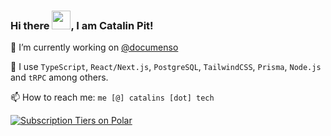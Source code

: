 ### Hi there <img src="https://raw.githubusercontent.com/MartinHeinz/MartinHeinz/master/wave.gif" width="30px">, I am Catalin Pit!

🔭 I’m currently working on [@documenso](https://github.com/documenso/documenso)

🧰 I use `TypeScript`, `React/Next.js`, `PostgreSQL`, `TailwindCSS`, `Prisma`, `Node.js` and `tRPC` among others.

📫 How to reach me: `me [@] catalins [dot] tech`

<!--
**catalinpit/catalinpit** is a ✨ _special_ ✨ repository because its `README.md` (this file) appears on your GitHub profile.

Here are some ideas to get you started:

- 🔭 I’m currently working on ...
- 🌱 I’m currently learning ...
- 👯 I’m looking to collaborate on ...
- 🤔 I’m looking for help with ...
- 💬 Ask me about ...
- 📫 How to reach me: ...
- 😄 Pronouns: ...
- ⚡ Fun fact: ...
-->

<a href="https://polar.sh/catalins-tech/donate">
 <picture>
   <source 
     media="(prefers-color-scheme: dark)" 
     srcset="https://polar.sh/embed/tiers.svg?org=catalins-tech&darkmode&label=Support%20Catalin%20Pit"
   >
   <img 
     alt="Subscription Tiers on Polar" 
     src="https://polar.sh/embed/tiers.svg?org=catalins-tech&label=Support%20Catalin%20Pit"
   >
 </picture>
</a>

